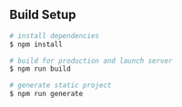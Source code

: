 ## Build Setup

```bash
# install dependencies
$ npm install

# build for production and launch server
$ npm run build

# generate static project
$ npm run generate
```
